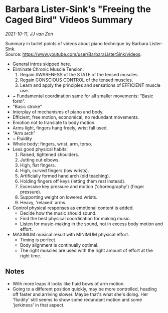 Barbara Lister-Sink's "Freeing the Caged Bird" Videos Summary
=============================================================

*2021-10-11, JJ van Zon*

Summary in bullet points of videos about piano technique by Barbara Lister-Sink.  
Source: https://www.youtube.com/user/BarbaraListerSink/videos.  


- General intros skipped here.
- Eliminate Chronic Muscle Tension:
    1) Regain AWARENESS of the STATE of the tensed muscles.
    2) Regain CONSCIOUS CONTROL of the tensed muscles.
    3) Learn and apply the principles and sensations of EFFICIENT muscle use.
- ~ Fundamental coordination same for all smaller movements: "Basic form".
- "Basic stroke"
- Interplay of mechanisms of piano and body.
- Efficient, free motion, economical, no redundant movements.
- Emotion not to translate to body motion.
- Arms light, fingers hang freely, wrist fall used.
- "Arm arch"
- ~ Fluidity
- Whole body: fingers, wrist, arm, torso.
- Less good physical habits:
    1) Raised, tightened shoulders.
    2) Jutting out elbows.
    3) High, flat fingers.
    4) High, curved fingers (low wrists).
    5) Artificially formed hand arch (old teaching).
    6) Holding fingers off keys (letting them rest instead).
    7) Excessive key pressure and motion ('choreography') (finger pressure).
    8) Supporting weight on lowered wrists.
    9) Heavy, 'relaxed' arms.
- Control physical responses as emotional content is added.
    - Decide how the music should sound.
    - Find the best physical coordination for making music.
    - Listen for music-making in the sound, not in excess body motion and effort.
- MAXIMUM musical result with MINIMUM physical effort.
    - Timing is perfect.
    - Body alignment is continually optimal.
    - The right muscles are used with the right amount of effort at the right time.

Notes
-----

- With more leaps it looks like fluid bows of arm motion.
- Going to a different position quickly, may be more controlled, heading off faster and arriving slower. Maybe that's what she's doing. Her 'fluidity' still seems to show some redundant motion and some 'jerkiness' in that aspect.
